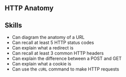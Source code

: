 ## HTTP Anatomy

## Skills

- Can diagram the anatomy of a URL
- Can recall at least 5 HTTP status codes
- Can explain what a redirect is
- Can recall at least 3 common HTTP headers
- Can explain the difference between a POST and GET
- Can explain what a cookie is
- Can use the `cURL` command to make HTTP requests
